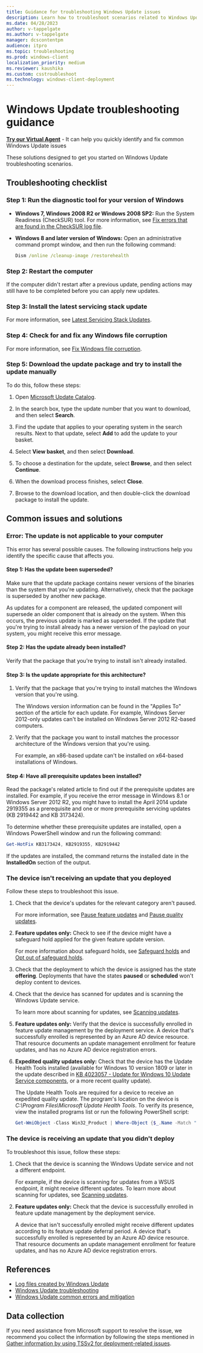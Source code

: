 ```yaml
---
title: Guidance for troubleshooting Windows Update issues
description: Learn how to troubleshoot scenarios related to Windows Updates
ms.date: 04/28/2023
author: v-tappelgate
ms.author: v-tappelgate
manager: dcscontentpm
audience: itpro
ms.topic: troubleshooting
ms.prod: windows-client
localization_priority: medium
ms.reviewer: kaushika
ms.custom: csstroubleshoot
ms.technology: windows-client-deployment
---
```


# Windows Update troubleshooting guidance

<p class="alert is-flex is-primary"><span class="has-padding-left-medium has-padding-top-extra-small"><a class="button is-primary" href="https://vsa.services.microsoft.com/v1.0/?partnerId=7d74cf73-5217-4008-833f-87a1a278f2cb&flowId=DMC&initialQuery=31806295" target='_blank'><b>Try our Virtual Agent</b></a></span><span class="has-padding-small"> - It can help you quickly identify and fix common Windows Update issues</span>

These solutions designed to get you started on Windows Update troubleshooting scenarios.

## Troubleshooting checklist

### Step 1: Run the diagnostic tool for your version of Windows

- **Windows 7, Windows 2008 R2 or Windows 2008 SP2:** Run the System Readiness (CheckSUR) tool. For more information, see [Fix errors that are found in the CheckSUR log file](/troubleshoot/windows-server/deployment/fix-windows-update-errors#how-to-fix-errors-that-are-found-in-the-checksur-log-file).
- **Windows 8 and later version of Windows:** Open an administrative command prompt window, and then run the following command:  

  ```cmd
  Dism /online /cleanup-image /restorehealth
  ```

### Step 2: Restart the computer

If the computer didn't restart after a previous update, pending actions may still have to be completed before you can apply new updates.

### Step 3: Install the latest servicing stack update

For more information, see [Latest Servicing Stack Updates](https://msrc.microsoft.com/update-guide/vulnerability/ADV990001).

### Step 4: Check for and fix any Windows file corruption

For more information, see [Fix Windows file corruption](/troubleshoot/windows-server/deployment/fix-windows-update-errors).

### Step 5: Download the update package and try to install the update manually

To do this, follow these steps:

1. Open [Microsoft Update Catalog](https://www.catalog.update.microsoft.com/home.aspx).

1. In the search box, type the update number that you want to download, and then select **Search**.
1. Find the update that applies to your operating system in the search results. Next to that update, select **Add** to add the update to your basket.
1. Select **View basket**, and then select **Download**.
1. To choose a destination for the update, select **Browse**, and then select **Continue**.
1. When the download process finishes, select **Close**.
1. Browse to the download location, and then double-click the download package to install the update.

## Common issues and solutions

### Error: The update is not applicable to your computer

This error has several possible causes. The following instructions help you identify the specific cause that affects you.

#### Step 1: Has the update been superseded?

Make sure that the update package contains newer versions of the binaries than the system that you're updating. Alternatively, check that the package is superseded by another new package.

As updates for a component are released, the updated component will supersede an older component that is already on the system. When this occurs, the previous update is marked as superseded. If the update that you're trying to install already has a newer version of the payload on your system, you might receive this error message.

#### Step 2: Has the update already been installed?

Verify that the package that you're trying to install isn't already installed.

#### Step 3: Is the update appropriate for this architecture?

1. Verify that the package that you're trying to install matches the Windows version that you're using.  

   The Windows version information can be found in the "Applies To" section of the article for each update. For example, Windows Server 2012-only updates can't be installed on Windows Server 2012 R2-based computers.  
1. Verify that the package you want to install matches the processor architecture of the Windows version that you're using.  

   For example, an x86-based update can't be installed on x64-based installations of Windows.

#### Step 4: Have all prerequisite updates been installed?

Read the package's related article to find out if the prerequisite updates are installed. For example, if you receive the error message in Windows 8.1 or Windows Server 2012 R2, you might have to install the April 2014 update 2919355 as a prerequisite and one or more prerequisite servicing updates (KB 2919442 and KB 3173424).

To determine whether these prerequisite updates are installed, open a Windows PowerShell window and run the following command:  

```powershell
Get-HotFix KB3173424, KB2919355, KB2919442
```

If the updates are installed, the command returns the installed date in the **InstalledOn** section of the output.

### The device isn't receiving an update that you deployed

Follow these steps to troubleshoot this issue.

1. Check that the device's updates for the relevant category aren't paused.  

   For more information, see [Pause feature updates](/windows/deployment/update/waas-configure-wufb#pause-feature-updates) and [Pause quality updates](/windows/deployment/update/waas-configure-wufb#pause-quality-updates).
1. **Feature updates only:** Check to see if the device might have a safeguard hold applied for the given feature update version.  

   For more information about safeguard holds, see [Safeguard holds](/windows/deployment/update/safeguard-holds) and [Opt out of safeguard holds](/windows/deployment/update/safeguard-opt-out).
1. Check that the deployment to which the device is assigned has the state **offering**. Deployments that have the states **paused** or **scheduled** won't deploy content to devices.
1. Check that the device has scanned for updates and is scanning the Windows Update service.  

   To learn more about scanning for updates, see [Scanning updates](/windows/deployment/update/how-windows-update-works#scanning-updates).
1. **Feature updates only:** Verify that the device is successfully enrolled in feature update management by the deployment service. A device that's successfully enrolled is represented by an Azure AD device resource. That resource documents an update management enrollment for feature updates, and has no Azure AD device registration errors.
1. **Expedited quality updates only:** Check that the device has the Update Health Tools installed (available for Windows 10 version 1809 or later in the update described in [KB 4023057 - Update for Windows 10 Update Service components](https://support.microsoft.com/topic/kb4023057-update-for-windows-10-update-service-components-fccad0ca-dc10-2e46-9ed1-7e392450fb3a), or a more recent quality update).  

   The Update Health Tools are required for a device to receive an expedited quality update. The program's location on the device is *C:\\Program Files\\Microsoft Update Health Tools*. To verify its presence, view the installed programs list or run the following PowerShell script:  

   ```powershell
   Get-WmiObject -Class Win32_Product | Where-Object {$_.Name -Match "Microsoft Update Health Tools"}
   ```

### The device is receiving an update that you didn't deploy

To troubleshoot this issue, follow these steps:

1. Check that the device is scanning the Windows Update service and not a different endpoint.  

   For example, if the device is scanning for updates from a WSUS endpoint, it might receive different updates. To learn more about scanning for updates, see [Scanning updates](/windows/deployment/update/how-windows-update-works#scanning-updates).
1. **Feature updates only:** Check that the device is successfully enrolled in feature update management by the deployment service.  

   A device that isn't successfully enrolled might receive different updates according to its feature update deferral period. A device that's successfully enrolled is represented by an Azure AD device resource. That resource documents an update management enrollment for feature updates, and has no Azure AD device registration errors.

## References

- [Log files created by Windows Update](/windows/deployment/update/windows-update-logs)
- [Windows Update troubleshooting](/windows/deployment/update/windows-update-troubleshooting)
- [Windows Update common errors and mitigation](/windows/deployment/update/windows-update-errors)

## Data collection

If you need assistance from Microsoft support to resolve the issue, we recommend you collect the information by following the steps mentioned in [Gather information by using TSSv2 for deployment-related issues](../windows-troubleshooters/gather-information-using-tssv2-deployment.md).
